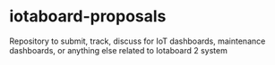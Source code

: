 # iotaboard-proposals
Repository to submit, track, discuss for IoT dashboards, maintenance dashboards, or anything else related to Iotaboard 2 system
